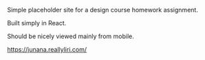 Simple placeholder site for a design course homework assignment.

Built simply in React.

Should be nicely viewed mainly from mobile.

https://junana.reallyliri.com/
